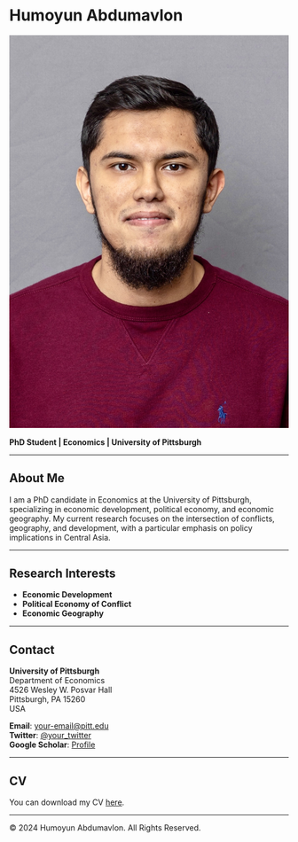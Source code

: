 # Humoyun Abdumavlon

![Profile Picture](profile.jpg)

**PhD Student | Economics | University of Pittsburgh**

---

## About Me

I am a PhD candidate in Economics at the University of Pittsburgh, specializing in economic development, political economy, and economic geography. My current research focuses on the intersection of conflicts, geography, and development, with a particular emphasis on policy implications in Central Asia.

---

## Research Interests

- **Economic Development**
- **Political Economy of Conflict**
- **Economic Geography**

---

## Contact

**University of Pittsburgh**  
Department of Economics  
4526 Wesley W. Posvar Hall  
Pittsburgh, PA 15260  
USA  

**Email**: [your-email@pitt.edu](mailto:your-email@pitt.edu)  
**Twitter**: [@your_twitter](https://twitter.com/your_twitter)  
**Google Scholar**: [Profile](https://scholar.google.com/citations?user=your-scholar-id)

---

## CV

You can download my CV [here](link-to-your-cv.pdf).

---

© 2024 Humoyun Abdumavlon. All Rights Reserved.
